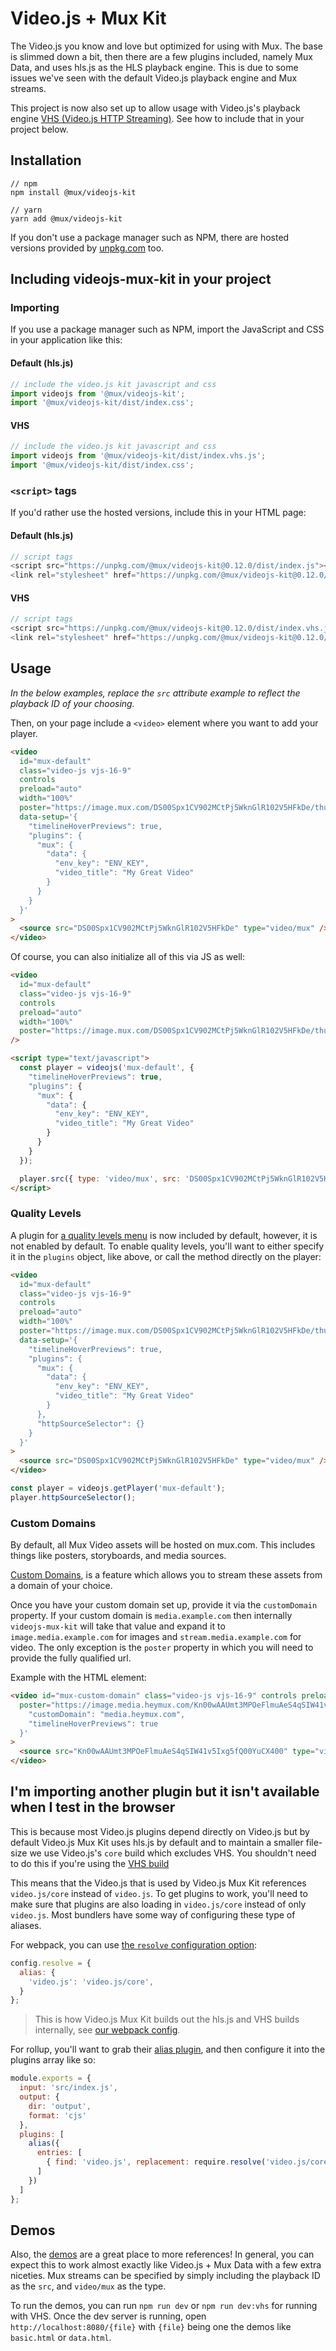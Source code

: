 # Video.js + Mux Kit

The Video.js you know and love but optimized for using with Mux. The base is slimmed down a bit, then there are a few plugins included, namely Mux Data, and uses hls.js as the HLS playback engine. This is due to some issues we've seen with the default Video.js playback engine and Mux streams.

This project is now also set up to allow usage with Video.js's playback engine [VHS (Video.js HTTP Streaming)](https://github.com/videojs/http-streaming). See how to include that in your project below.

## Installation

```
// npm
npm install @mux/videojs-kit

// yarn
yarn add @mux/videojs-kit
```

If you don't use a package manager such as NPM, there are hosted versions provided by [unpkg.com](https://unpkg.com) too.

## Including videojs-mux-kit in your project

### Importing

If you use a package manager such as NPM, import the JavaScript and CSS in your application like this:

#### Default (hls.js)
```js
// include the video.js kit javascript and css
import videojs from '@mux/videojs-kit';
import '@mux/videojs-kit/dist/index.css';  
```

#### VHS
```js
// include the video.js kit javascript and css
import videojs from '@mux/videojs-kit/dist/index.vhs.js';
import '@mux/videojs-kit/dist/index.css';
```

### `<script>` tags

If you'd rather use the hosted versions, include this in your HTML page:

#### Default (hls.js)
```js
// script tags
<script src="https://unpkg.com/@mux/videojs-kit@0.12.0/dist/index.js"></script>
<link rel="stylesheet" href="https://unpkg.com/@mux/videojs-kit@0.12.0/dist/index.css">
```

#### VHS
```js
// script tags
<script src="https://unpkg.com/@mux/videojs-kit@0.12.0/dist/index.vhs.js"></script>
<link rel="stylesheet" href="https://unpkg.com/@mux/videojs-kit@0.12.0/dist/index.css">
```

## Usage

_In the below examples, replace the `src` attribute example to reflect the playback ID of your choosing._


Then, on your page include a `<video>` element where you want to add your player.

```html
<video
  id="mux-default"
  class="video-js vjs-16-9"
  controls
  preload="auto"
  width="100%"
  poster="https://image.mux.com/DS00Spx1CV902MCtPj5WknGlR102V5HFkDe/thumbnail.jpg"
  data-setup='{
    "timelineHoverPreviews": true,
    "plugins": {
      "mux": {
        "data": {
          "env_key": "ENV_KEY",
          "video_title": "My Great Video"
        }
      }
    }
  }'
>
  <source src="DS00Spx1CV902MCtPj5WknGlR102V5HFkDe" type="video/mux" />
</video>
```

Of course, you can also initialize all of this via JS as well:

```html
<video
  id="mux-default"
  class="video-js vjs-16-9"
  controls
  preload="auto"
  width="100%"
  poster="https://image.mux.com/DS00Spx1CV902MCtPj5WknGlR102V5HFkDe/thumbnail.jpg"
/>

<script type="text/javascript">
  const player = videojs('mux-default', {
    "timelineHoverPreviews": true,
    "plugins": {
      "mux": {
        "data": {
          "env_key": "ENV_KEY",
          "video_title": "My Great Video"
        }
      }
    }
  });

  player.src({ type: 'video/mux', src: 'DS00Spx1CV902MCtPj5WknGlR102V5HFkDe' });
</script>
```

### Quality Levels

A plugin for [a quality levels menu](https://github.com/jfujita/videojs-http-source-selector) is now included by default, however, it is not enabled by default.
To enable quality levels, you'll want to either specify it in the `plugins` object, like above, or call the method directly on the player:
```html
<video
  id="mux-default"
  class="video-js vjs-16-9"
  controls
  preload="auto"
  width="100%"
  poster="https://image.mux.com/DS00Spx1CV902MCtPj5WknGlR102V5HFkDe/thumbnail.jpg"
  data-setup='{
    "timelineHoverPreviews": true,
    "plugins": {
      "mux": {
        "data": {
          "env_key": "ENV_KEY",
          "video_title": "My Great Video"
        }
      },
      "httpSourceSelector": {}
    }
  }'
>
  <source src="DS00Spx1CV902MCtPj5WknGlR102V5HFkDe" type="video/mux" />
</video>
```

```js
const player = videojs.getPlayer('mux-default');
player.httpSourceSelector();
```

### Custom Domains

By default, all Mux Video assets will be hosted on mux.com. This includes things like posters, storyboards, and media sources.

[Custom Domains](https://www.mux.com/blog/introducing-custom-domains?_gl=1*h19ho7*_ga*MTQ2MTY1MjY5My4xNjc0MjU0OTYy*_ga_D3BFYPQXX7*MTY4MzgzNzcwOC42NC4wLjE2ODM4Mzc3MTQuMC4wLjA.), is a feature which allows you to stream these assets from a domain of your choice.

Once you have your custom domain set up, provide it via the `customDomain` property. If your custom domain is `media.example.com` then internally `videojs-mux-kit` will take that value and expand it to `image.media.example.com` for images and `stream.media.example.com` for video.  The only exception is the `poster` property in which you will need to provide the fully qualified url.

Example with the HTML element:

```html
<video id="mux-custom-domain" class="video-js vjs-16-9" controls preload="auto"
  poster="https://image.media.heymux.com/Kn00wAAUmt3MPOeFlmuAeS4qSIW41v5Ixg5fQ00YuCX400/thumbnail.jpg" data-setup='{
    "customDomain": "media.heymux.com",
    "timelineHoverPreviews": true
  }'
>
  <source src="Kn00wAAUmt3MPOeFlmuAeS4qSIW41v5Ixg5fQ00YuCX400" type="video/mux" />
</video>
```

## I'm importing another plugin but it isn't available when I test in the browser

This is because most Video.js plugins depend directly on Video.js but by default Video.js Mux Kit uses hls.js by default and to maintain a smaller file-size we use Video.js's `core` build which excludes VHS. You shouldn't need to do this if you're using the [VHS build](#vhs)

This means that the Video.js that is used by Video.js Mux Kit references `video.js/core` instead of `video.js`. To get plugins to work, you'll need to make sure that plugins are also loading in `video.js/core` instead of only `video.js`. Most bundlers have some way of configuring these type of aliases.

For webpack, you can use [the `resolve` configuration option](https://webpack.js.org/configuration/resolve/):
```js
config.resolve = {
  alias: {
    'video.js': 'video.js/core',
  }
};
```
> This is how Video.js Mux Kit builds out the hls.js and VHS builds internally, see [our webpack config](./webpack.common.js).

For rollup, you'll want to grab their [alias plugin](https://github.com/rollup/plugins/tree/master/packages/alias), and then configure it into the plugins array like so:
```js
module.exports = {
  input: 'src/index.js',
  output: {
    dir: 'output',
    format: 'cjs'
  },
  plugins: [
    alias({
      entries: [
        { find: 'video.js', replacement: require.resolve('video.js/core') }
      ]
    })
  ]
};
```

## Demos

Also, the [demos](https://github.com/muxinc/videojs-mux-kit/tree/main/src/demo) are a great place to more references! In general, you can expect this to work almost exactly like Video.js + Mux Data with a few extra niceties. Mux streams can be specified by simply including the playback ID as the `src`, and `video/mux` as the type.

To run the demos, you can run `npm run dev` or `npm run dev:vhs` for running with VHS.
Once the dev server is running, open `http://localhost:8080/{file}` with `{file}` being one the demos like `basic.html` or `data.html`.
